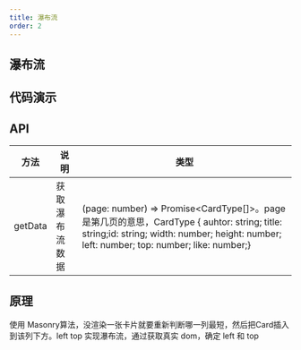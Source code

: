 ```yaml
---
title: 瀑布流
order: 2
---
```


## 瀑布流

## 代码演示
<code src="../demos/WaterFall.tsx"></code>

## API

方法|说明|类型|
---|---|---
getData|获取瀑布流数据|(page: number) => Promise<CardType[]>。page是第几页的意思，CardType { auhtor: string; title: string;id: string;  width: number;  height: number;  left: number;  top: number;  like: number;}|

## 原理

使用 Masonry算法，没渲染一张卡片就要重新判断哪一列最短，然后把Card插入到该列下方。left top 实现瀑布流，通过获取真实 dom，确定 left 和 top

